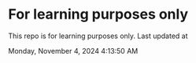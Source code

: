 # For learning purposes only
This repo is for learning purposes only.
Last updated at

Monday, November 4, 2024 4:13:50 AM

